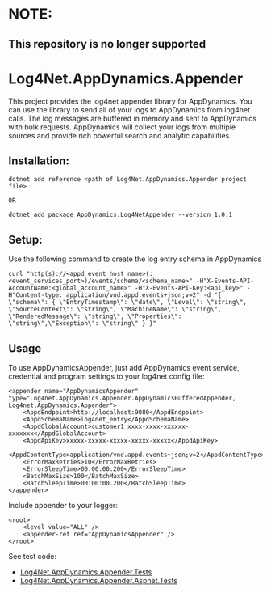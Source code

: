 # NOTE:
## This repository is no longer supported

# Log4Net.AppDynamics.Appender

This project provides the log4net appender library for AppDynamics. You can use the library to send all of your logs to AppDynamics from log4net calls. The log messages are buffered in memory and sent to AppDynamics with bulk requests. AppDynamics will collect your logs from multiple sources and provide rich powerful search and analytic capabilities.

## Installation:
```
dotnet add reference <path of Log4Net.AppDynamics.Appender project file>
```
    OR
```
dotnet add package AppDynamics.Log4NetAppender --version 1.0.1
```
## Setup:

Use the following command to create the log entry schema in AppDynamics
```
curl "http(s)://<appd_event_host_name>(:<event_services_port>)/events/schema/<schema_name>" -H"X-Events-API-AccountName:<global_account_name>" -H"X-Events-API-Key:<api_key>" -H"Content-type: application/vnd.appd.events+json;v=2" -d "{ \"schema\": { \"EntryTimestamp\": \"date\", \"Level\": \"string\", \"SourceContext\": \"string\", \"MachineName\": \"string\", \"RenderedMessage\": \"string\", \"Properties\": \"string\",\"Exception\": \"string\" } }"

```
## Usage
To use AppDynamicsAppender, just add AppDynamics event service, credential and program settings to your log4net config file:

```
<appender name="AppDynamicsAppender" type="Log4net.AppDynamics.Appender.AppDynamicsBufferedAppender, Log4net.AppDynamics.Appender">
    <AppdEndpoint>http://localhost:9080</AppdEndpoint>
    <AppdSchemaName>log4net_entry</AppdSchemaName>
    <AppdGlobalAccount>customer1_xxxx-xxxx-xxxxxx-xxxxxxx</AppdGlobalAccount>
    <AppdApiKey>xxxxx-xxxxx-xxxxx-xxxxx-xxxxx</AppdApiKey>
    <AppdContentType>application/vnd.appd.events+json;v=2</AppdContentType>               
    <ErrorMaxRetries>10</ErrorMaxRetries>
    <ErrorSleepTime>00:00:00.200</ErrorSleepTime>
    <BatchMaxSize>100</BatchMaxSize>
    <BatchSleepTime>00:00:00.200</BatchSleepTime>
</appender>
```

Include appender to your logger:
```
<root>
    <level value="ALL" />
    <appender-ref ref="AppDynamicsAppender" />
</root>
```

See test code: 
- [Log4Net.AppDynamics.Appender.Tests](https://github.com/Appdynamics/Log4Net.AppDynamics.Appender/tree/master/sources/Log4Net.AppDynamics.Appender.Tests)
- [Log4Net.AppDynamics.Appender.Aspnet.Tests](https://github.com/Appdynamics/Log4Net.AppDynamics.Appender/tree/master/sources/Log4Net.AppDynamics.Appender.Aspnet.Tests)
